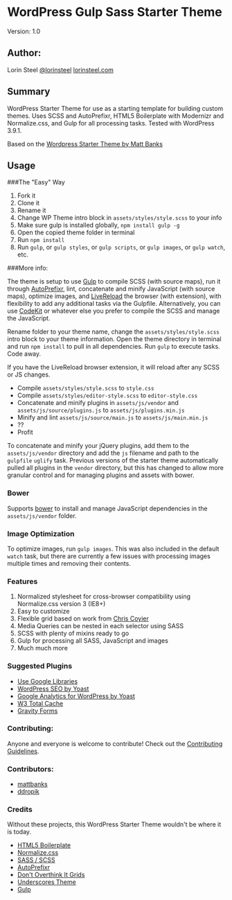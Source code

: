 # WordPress Gulp Sass Starter Theme

Version: 1.0

## Author:

Lorin Steel
[@lorinsteel](http://twitter.com/lorinsteel)
[lorinsteel.com](http://www.lorinsteel.com)

## Summary

WordPress Starter Theme for use as a starting template for building custom themes. Uses SCSS and AutoPrefixr, HTML5 Boilerplate with Modernizr and Normalize.css, and Gulp for all processing tasks. Tested with WordPress 3.9.1.

Based on the [Wordpress Starter Theme by Matt Banks](https://github.com/mattbanks/WordPress-Starter-Theme/tree/master)

## Usage

###The "Easy" Way

1. Fork it
1. Clone it
1. Rename it
1. Change WP Theme intro block in `assets/styles/style.scss` to your info
1. Make sure gulp is installed globally, `npm install gulp -g`
1. Open the copied theme folder in terminal
1. Run `npm install`
1. Run `gulp`, or `gulp styles`, or `gulp scripts`, or `gulp images`, or `gulp watch`, etc.

###More info:

The theme is setup to use [Gulp](http://gulpjs.com/) to compile SCSS (with source maps), run it through [AutoPrefixr](https://github.com/ai/autoprefixer), lint, concatenate and minify JavaScript (with source maps), optimize images, and [LiveReload](http://livereload.com/) the browser (with extension), with flexibility to add any additional tasks via the Gulpfile. Alternatively, you can use [CodeKit](http://incident57.com/codekit/) or whatever else you prefer to compile the SCSS and manage the JavaScript.

Rename folder to your theme name, change the `assets/styles/style.scss` intro block to your theme information. Open the theme directory in terminal and run `npm install` to pull in all dependencies. Run `gulp` to execute tasks. Code away.

If you have the LiveReload browser extension, it will reload after any SCSS or JS changes.

- Compile `assets/styles/style.scss` to `style.css`
- Compile `assets/styles/editor-style.scss` to `editor-style.css`
- Concatenate and minify plugins in `assets/js/vendor` and `assets/js/source/plugins.js` to `assets/js/plugins.min.js`
- Minify and lint `assets/js/source/main.js` to `assets/js/main.min.js`
- ??
- Profit

To concatenate and minify your jQuery plugins, add them to the `assets/js/vendor` directory and add the `js` filename and path to the `gulpfile` `uglify` task. Previous versions of the starter theme automatically pulled all plugins in the `vendor` directory, but this has changed to allow more granular control and for managing plugins and assets with bower.

### Bower

Supports [bower](https://github.com/bower/bower) to install and manage JavaScript dependencies in the `assets/js/vendor` folder.

### Image Optimization

To optimize images, run `gulp images`. This was also included in the default `watch` task, but there are currently a few issues with processing images multiple times and removing their contents.

### Features

1. Normalized stylesheet for cross-browser compatibility using Normalize.css version 3 (IE8+)
2. Easy to customize
3. Flexible grid based on work from [Chris Coyier](https://twitter.com/chriscoyier)
4. Media Queries can be nested in each selector using SASS
5. SCSS with plenty of mixins ready to go
6. Gulp for processing all SASS, JavaScript and images
7. Much much more

### Suggested Plugins

* [Use Google Libraries](http://wordpress.org/extend/plugins/use-google-libraries/)
* [WordPress SEO by Yoast](http://wordpress.org/extend/plugins/wordpress-seo/)
* [Google Analytics for WordPress by Yoast](http://wordpress.org/extend/plugins/google-analytics-for-wordpress/)
* [W3 Total Cache](http://wordpress.org/extend/plugins/w3-total-cache/)
* [Gravity Forms](http://www.gravityforms.com/)

### Contributing:

Anyone and everyone is welcome to contribute! Check out the [Contributing Guidelines](CONTRIBUTING.md).

### Contributors:

- [mattbanks](https://github.com/mattbanks)
- [ddropik](https://github.com/ddropik)

### Credits

Without these projects, this WordPress Starter Theme wouldn't be where it is today.

* [HTML5 Boilerplate](http://html5boilerplate.com)
* [Normalize.css](http://necolas.github.com/normalize.css)
* [SASS / SCSS](http://sass-lang.com/)
* [AutoPrefixr](https://github.com/ai/autoprefixer)
* [Don't Overthink It Grids](css-tricks.com/dont-overthink-it-grids/)
* [Underscores Theme](https://github.com/Automattic/_s)
* [Gulp](http://gulpjs.com/)
